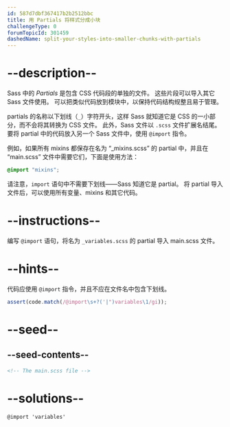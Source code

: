 ```yaml
---
id: 587d7dbf367417b2b2512bbc
title: 用 Partials 将样式分成小块
challengeType: 0
forumTopicId: 301459
dashedName: split-your-styles-into-smaller-chunks-with-partials
---
```


# --description--

Sass 中的 <dfn>Partials</dfn> 是包含 CSS 代码段的单独的文件。 这些片段可以导入其它 Sass 文件使用。 可以把类似代码放到模块中，以保持代码结构规整且易于管理。

partials 的名称以下划线（`_`）字符开头，这样 Sass 就知道它是 CSS 的一小部分，而不会将其转换为 CSS 文件。 此外，Sass 文件以 `.scss` 文件扩展名结尾。 要将 partial 中的代码放入另一个 Sass 文件中，使用 `@import` 指令。

例如，如果所有 mixins 都保存在名为 “\_mixins.scss” 的 partial 中，并且在 “main.scss” 文件中需要它们，下面是使用方法：

```scss
@import "mixins";
```

请注意，`import` 语句中不需要下划线——Sass 知道它是 partial。 将 partial 导入文件后，可以使用所有变量、mixins 和其它代码。

# --instructions--

编写 `@import` 语句，将名为 `_variables.scss` 的 partial 导入 main.scss 文件。

# --hints--

代码应使用 `@import` 指令，并且不应在文件名中包含下划线。

```js
assert(code.match(/@import\s+?('|")variables\1/gi));
```

# --seed--

## --seed-contents--

```html
<!-- The main.scss file -->
```

# --solutions--

```html
@import 'variables'
```
